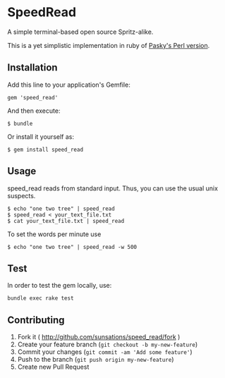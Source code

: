 # SpeedRead

A simple terminal-based open source Spritz-alike.

This is a yet simplistic implementation in ruby of [Pasky's Perl version](https://github.com/pasky/speedread).

## Installation

Add this line to your application's Gemfile:

    gem 'speed_read'

And then execute:

    $ bundle

Or install it yourself as:

    $ gem install speed_read

## Usage
speed_read reads from standard input. Thus, 
you can use the usual unix suspects.

    $ echo "one two tree" | speed_read
    $ speed_read < your_text_file.txt
    $ cat your_text_file.txt | speed_read

To set the words per minute use

    $ echo "one two tree" | speed_read -w 500

## Test
In order to test the gem locally, use:
    
    bundle exec rake test

## Contributing

1. Fork it ( http://github.com/sunsations/speed_read/fork )
2. Create your feature branch (`git checkout -b my-new-feature`)
3. Commit your changes (`git commit -am 'Add some feature'`)
4. Push to the branch (`git push origin my-new-feature`)
5. Create new Pull Request
